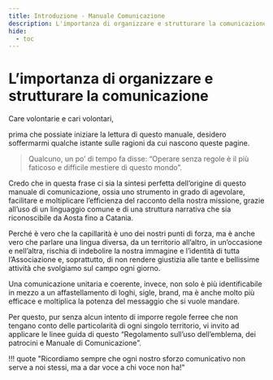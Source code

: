 ```yaml
---
title: Introduzione - Manuale Comunicazione
description: L'importanza di organizzare e strutturare la comunicazione CRI.
hide:
  - toc
---
```


# L’importanza di organizzare e strutturare la comunicazione

Care volontarie e cari volontari,

prima che possiate iniziare la lettura di questo manuale, desidero soffermarmi qualche istante sulle ragioni da cui nascono queste pagine.

> Qualcuno, un po’ di tempo fa disse: “Operare senza regole è il più faticoso e difficile mestiere di questo mondo”.

Credo che in questa frase ci sia la sintesi perfetta dell’origine di questo manuale di comunicazione, ossia uno strumento in grado di agevolare, facilitare e moltiplicare l’efficienza del racconto della nostra missione, grazie all’uso di un linguaggio comune e di una struttura narrativa che sia riconoscibile da Aosta fino a Catania.

Perché è vero che la capillarità è uno dei nostri punti di forza, ma è anche vero che parlare una lingua diversa, da un territorio all’altro, in un’occasione e nell’altra, rischia di indebolire la nostra immagine e l’identità di tutta l’Associazione e, soprattutto, di non rendere giustizia alle tante e bellissime attività che svolgiamo sul campo ogni giorno.

Una comunicazione unitaria e coerente, invece, non solo è più identificabile in mezzo a un affastellamento di loghi, sigle, brand, ma è anche molto più efficace e moltiplica la potenza del messaggio che si vuole mandare.

Per questo, pur senza alcun intento di imporre regole ferree che non tengano conto delle particolarità di ogni singolo territorio, vi invito ad applicare le linee guida di questo “Regolamento sull’uso dell’emblema, dei patrocini e Manuale di Comunicazione”.

!!! quote "Ricordiamo sempre che ogni nostro sforzo comunicativo non serve a noi stessi, ma a dar voce a chi voce non ha!"